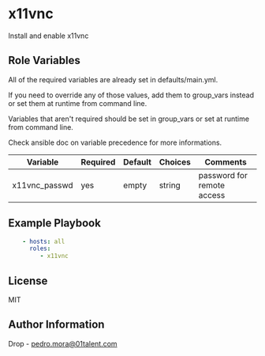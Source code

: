 x11vnc
=========

Install and enable x11vnc

Role Variables
--------------

All of the required variables are already set in defaults/main.yml.

If you need to override any of those values, add them to group\_vars instead or set them at runtime from command line.   

Variables that aren't required should be set in group\_vars or set at runtime from command line.

Check ansible doc on variable precedence for more informations.


| Variable         | Required | Default                      | Choices                   | Comments                                 |
|------------------|----------|------------------------------|---------------------------|------------------------------------------|
| x11vnc\_passwd   | yes      | empty                        | string                    | password for remote access               |

Example Playbook
----------------

```yaml
    - hosts: all
      roles:
         - x11vnc
```
License
-------

MIT

Author Information
------------------

Drop - pedro.mora@01talent.com
